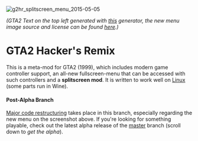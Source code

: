 
![g2hr_splitscreen_menu_2015-05-05](https://cloud.githubusercontent.com/assets/7833187/7491588/ee91df9e-f3ea-11e4-9403-9a7f2368edeb.jpg)

*(GTA2 Text on the top left generated with [this](http://gtamp.com/text/) generator, the new menu image source and license can be found [here](https://github.com/Bytewerk/gta2-hackers-remix/blob/post-alpha/data/frontend/README.txt).)*


# GTA2 Hacker's Remix
This is a meta-mod for GTA2 (1999), which includes modern game controller support, an all-new fullscreen-menu that can be accessed with such controllers and a **splitscreen mod**. It is written to work well on [Linux](https://github.com/Bytewerk/gta2-hackers-remix/wiki/Linux-(Wine)) (some parts run in Wine).

#### Post-Alpha Branch
[Major code restructuring](https://github.com/Bytewerk/gta2-hackers-remix/wiki/Post-Alpha-Code-Structure) takes place in this branch, especially regarding the new menu on the screenshot above. If you're looking for something playable, check out the latest alpha release of the [master](https://github.com/Bytewerk/gta2-hackers-remix/) branch (scroll down to *get the alpha*).
